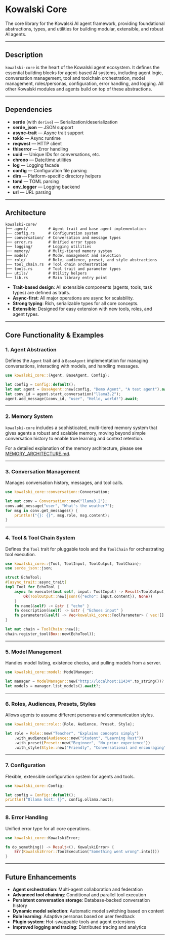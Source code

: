 # Kowalski Core

The core library for the Kowalski AI agent framework, providing foundational abstractions, types, and utilities for building modular, extensible, and robust AI agents.

---

## Description

`kowalski-core` is the heart of the Kowalski agent ecosystem. It defines the essential building blocks for agent-based AI systems, including agent logic, conversation management, tool and toolchain orchestration, model management, roles/personas, configuration, error handling, and logging. All other Kowalski modules and agents build on top of these abstractions.

---

## Dependencies

- **serde** (with `derive`) — Serialization/deserialization
- **serde_json** — JSON support
- **async-trait** — Async trait support
- **tokio** — Async runtime
- **reqwest** — HTTP client
- **thiserror** — Error handling
- **uuid** — Unique IDs for conversations, etc.
- **chrono** — Date/time utilities
- **log** — Logging facade
- **config** — Configuration file parsing
- **dirs** — Platform-specific directory helpers
- **toml** — TOML parsing
- **env_logger** — Logging backend
- **url** — URL parsing

---

## Architecture

```
kowalski-core/
├── agent/         # Agent trait and base agent implementation
├── config.rs      # Configuration system
├── conversation/  # Conversation and message types
├── error.rs       # Unified error types
├── logging/       # Logging utilities
├── memory/        # Multi-tiered memory system
├── model/         # Model management and selection
├── role/          # Role, audience, preset, and style abstractions
├── tool_chain.rs  # Tool chain orchestration
├── tools.rs       # Tool trait and parameter types
├── utils/         # Utility helpers
└── lib.rs         # Main library entry point
```

- **Trait-based design**: All extensible components (agents, tools, task types) are defined as traits.
- **Async-first**: All major operations are async for scalability.
- **Strong typing**: Rich, serializable types for all core concepts.
- **Extensible**: Designed for easy extension with new tools, roles, and agent types.

---

## Core Functionality & Examples

### 1. Agent Abstraction

Defines the `Agent` trait and a `BaseAgent` implementation for managing conversations, interacting with models, and handling messages.

```rust
use kowalski_core::{Agent, BaseAgent, Config};

let config = Config::default();
let mut agent = BaseAgent::new(config, "Demo Agent", "A test agent").await?;
let conv_id = agent.start_conversation("llama3.2");
agent.add_message(&conv_id, "user", "Hello, world!").await;
```

---

### 2. Memory System

`kowalski-core` includes a sophisticated, multi-tiered memory system that gives agents a robust and scalable memory, moving beyond simple conversation history to enable true learning and context retention.

For a detailed explanation of the memory architecture, please see [MEMORY_ARCHITECTURE.md](./MEMORY_ARCHITECTURE.md).

---

### 3. Conversation Management

Manages conversation history, messages, and tool calls.

```rust
use kowalski_core::conversation::Conversation;

let mut conv = Conversation::new("llama3.2");
conv.add_message("user", "What's the weather?");
for msg in conv.get_messages() {
    println!("{}: {}", msg.role, msg.content);
}
```

---

### 4. Tool & Tool Chain System

Defines the `Tool` trait for pluggable tools and the `ToolChain` for orchestrating tool execution.

```rust
use kowalski_core::{Tool, ToolInput, ToolOutput, ToolChain};
use serde_json::json;

struct EchoTool;
#[async_trait::async_trait]
impl Tool for EchoTool {
    async fn execute(&mut self, input: ToolInput) -> Result<ToolOutput, kowalski_core::KowalskiError> {
        Ok(ToolOutput::new(json!({"echo": input.content}), None))
    }
    fn name(&self) -> &str { "echo" }
    fn description(&self) -> &str { "Echoes input" }
    fn parameters(&self) -> Vec<kowalski_core::ToolParameter> { vec![] }
}

let mut chain = ToolChain::new();
chain.register_tool(Box::new(EchoTool));
```

---

### 5. Model Management

Handles model listing, existence checks, and pulling models from a server.

```rust
use kowalski_core::model::ModelManager;

let manager = ModelManager::new("http://localhost:11434".to_string())?;
let models = manager.list_models().await?;
```

---

### 6. Roles, Audiences, Presets, Styles

Allows agents to assume different personas and communication styles.

```rust
use kowalski_core::role::{Role, Audience, Preset, Style};

let role = Role::new("Teacher", "Explains concepts simply")
    .with_audience(Audience::new("Student", "Learning Rust"))
    .with_preset(Preset::new("Beginner", "No prior experience"))
    .with_style(Style::new("Friendly", "Conversational and encouraging"));
```

---

### 7. Configuration

Flexible, extensible configuration system for agents and tools.

```rust
use kowalski_core::Config;

let config = Config::default();
println!("Ollama host: {}", config.ollama.host);
```

---

### 8. Error Handling

Unified error type for all core operations.

```rust
use kowalski_core::KowalskiError;

fn do_something() -> Result<(), KowalskiError> {
    Err(KowalskiError::ToolExecution("Something went wrong".into()))
}
```

---

## Future Enhancements

- **Agent orchestration**: Multi-agent collaboration and federation
- **Advanced tool chaining**: Conditional and parallel tool execution
- **Persistent conversation storage**: Database-backed conversation history
- **Dynamic model selection**: Automatic model switching based on context
- **Role learning**: Adaptive personas based on user feedback
- **Plugin system**: Hot-swappable tools and agent extensions
- **Improved logging and tracing**: Distributed tracing and analytics

---